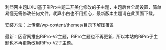 利熙网主题LiXUi基于RiPro主题二开美化修改的子主题，主题后台全局设置，简单易懂无需修改任何文件，就算小白也不用担心，最新版本主题请在此页面下载。</br>
<br>安装方法：上传至/wp-content/themes/目录下解压覆盖</br>
<br>最新：因官网推出RiPro-V2主题，RiPro主题也不再更新，所以本站的RiPro子主题也不再更新改用RiPro-V2子主题。</br>
